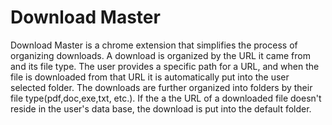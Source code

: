 Download Master
====

Download Master is a chrome extension that simplifies the process of organizing downloads. A download
is organized by the URL it came from and its file type. The user provides a specific path for a URL,
and when the file is downloaded from that URL it is automatically put into the user selected folder.
The downloads are further organized into folders by their file type(pdf,doc,exe,txt, etc.). If the
a the URL of a downloaded file doesn't reside in the user's data base, the download is put into
the default folder.


